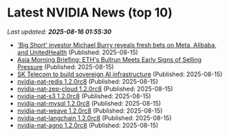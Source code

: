 # Latest NVIDIA News (top 10)
_Last updated: **2025-08-16 01:55:30**_

- ['Big Short' investor Michael Burry reveals fresh bets on Meta, Alibaba, and UnitedHealth](https://www.businessinsider.com/big-short-michael-burry-stock-portfolio-alibaba-meta-unitedhealth-buffett-2025-8) (Published: 2025-08-15)
- [Asia Morning Briefing: ETH's Bullrun Meets Early Signs of Selling Pressure](https://www.coindesk.com/markets/2025/08/15/asia-morning-briefing-eth-s-bullrun-meets-early-signs-of-selling-pressure) (Published: 2025-08-15)
- [SK Telecom to build sovereign AI infrastructure](https://www.computerweekly.com/news/366629128/SK-Telecom-to-build-sovereign-AI-infrastructure) (Published: 2025-08-15)
- [nvidia-nat-redis 1.2.0rc8](https://pypi.org/project/nvidia-nat-redis/1.2.0rc8/) (Published: 2025-08-15)
- [nvidia-nat-zep-cloud 1.2.0rc8](https://pypi.org/project/nvidia-nat-zep-cloud/1.2.0rc8/) (Published: 2025-08-15)
- [nvidia-nat-s3 1.2.0rc8](https://pypi.org/project/nvidia-nat-s3/1.2.0rc8/) (Published: 2025-08-15)
- [nvidia-nat-mysql 1.2.0rc8](https://pypi.org/project/nvidia-nat-mysql/1.2.0rc8/) (Published: 2025-08-15)
- [nvidia-nat-weave 1.2.0rc8](https://pypi.org/project/nvidia-nat-weave/1.2.0rc8/) (Published: 2025-08-15)
- [nvidia-nat-langchain 1.2.0rc8](https://pypi.org/project/nvidia-nat-langchain/1.2.0rc8/) (Published: 2025-08-15)
- [nvidia-nat-agno 1.2.0rc8](https://pypi.org/project/nvidia-nat-agno/1.2.0rc8/) (Published: 2025-08-15)

